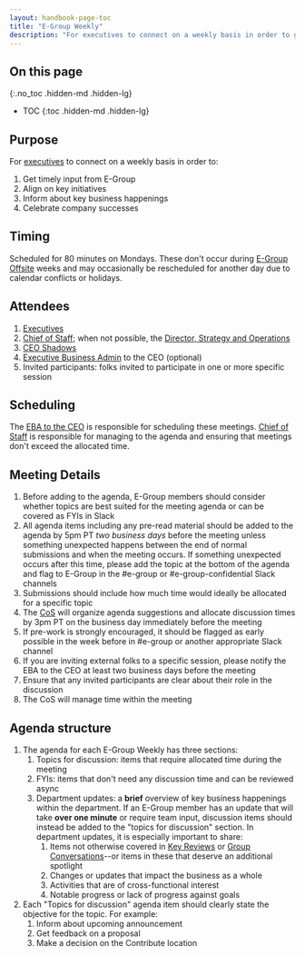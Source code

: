 ```yaml
---
layout: handbook-page-toc
title: "E-Group Weekly"
description: "For executives to connect on a weekly basis in order to get timely input from E-Group, align on key initiatives, inform about key business happenings and celebrate company successes."
---
```


## On this page
{:.no_toc .hidden-md .hidden-lg}

- TOC
{:toc .hidden-md .hidden-lg}

## Purpose

For [executives](/company/team/structure/#executives) to connect on a weekly basis in order to:

1. Get timely input from E-Group
1. Align on key initiatives
1. Inform about key business happenings 
1. Celebrate company successes

## Timing
Scheduled for 80 minutes on Mondays. These don't occur during 
[E-Group Offsite](/company/offsite/)
weeks and may occasionally be rescheduled for another day due to calendar conflicts or holidays. 

## Attendees
1. [Executives](/company/team/structure/#executives)
1. [Chief of Staff](/job-families/chief-executive-officer/chief-of-staff/); when not possible, the [Director, Strategy and Operations](/job-families/chief-executive-officer/strategy-and-operations/)
1. [CEO Shadows](/handbook/ceo/shadow/)
1. [Executive Business Admin](/handbook//eba/#executive-business-administrator-team) to the CEO (optional)
1. Invited participants: folks invited to participate in one or more specific session

## Scheduling
The [EBA to the CEO](https://about.gitlab.com/handbook/eba/#executive-business-administrator-team) is responsible for scheduling these meetings. [Chief of Staff](https://about.gitlab.com/job-families/chief-executive-officer/chief-of-staff/#directed-work) is responsible for managing to the agenda and ensuring that meetings don't exceed the allocated time. 

## Meeting Details
1. Before adding to the agenda, E-Group members should consider whether topics are best suited for the meeting agenda or can be covered as FYIs in Slack
1. All agenda items including any pre-read material should be added to the agenda by 5pm PT *two business days* before the meeting unless something unexpected happens between the end of normal submissions and when the meeting occurs. If something unexpected occurs after this time, please add the topic at the bottom of the agenda and flag to E-Group in the #e-group or #e-group-confidential Slack channels
1. Submissions should include how much time would ideally be allocated for a specific topic 
1. The [CoS](/job-families/chief-executive-officer/chief-of-staff/) will organize agenda suggestions and allocate discussion times by 3pm PT on the business day immediately before the meeting
1. If pre-work is strongly encouraged, it should be flagged as early possible in the week before in #e-group or another appropriate Slack channel
1. If you are inviting external folks to a specific session, please notify the EBA to the CEO at least two business days before the meeting
1. Ensure that any invited participants are clear about their role in the discussion
1. The CoS will manage time within the meeting

## Agenda structure
1. The agenda for each E-Group Weekly has three sections:
   1. Topics for discussion: items that require allocated time during the meeting
   1. FYIs: items that don't need any discussion time and can be reviewed async
   1. Department updates: a **brief** overview of key business happenings within the department. If an E-Group member has an update that will take **over one minute** or require team input, discussion items should instead be added to the "topics for discussion" section. In department updates, it is especially important to share:
      1. Items not otherwise covered in [Key Reviews](/handbook/key-review/) or [Group Conversations](/handbook/group-conversations/)--or items in these that deserve an additional spotlight
      1. Changes or updates that impact the business as a whole
      1. Activities that are of cross-functional interest
      1. Notable progress or lack of progress against goals
1. Each "Topics for discussion" agenda item should clearly state the objective for the topic. For example:
   1. Inform about upcoming announcement
   1. Get feedback on a proposal
   1. Make a decision on the Contribute location

